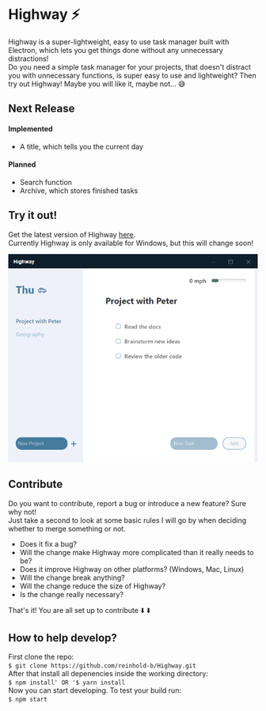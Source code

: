 # Highway :zap:
Highway is a super-lightweight, easy to use task manager built with Electron, which lets you get things done without any unnecessary distractions!\
Do you need a simple task manager for your projects, that doesn't distract you with unnecessary functions, is super easy to use and lightweight? Then try out Highway! Maybe you will like it, maybe not... :sweat_smile:

## Next Release
#### Implemented
- A title, which tells you the current day
#### Planned
- Search function
- Archive, which stores finished tasks


## Try it out!
Get the latest version of Highway [here](https://github.com/reinhold-b/Highway/releases).\
Currently Highway is only available for Windows, but this will change soon!

![Highway](/assets/git_images/screenshotV1.1.4.png)

## Contribute
Do you want to contribute, report a bug or introduce a new feature? Sure why not!\
Just take a second to look at some basic rules I will go by when deciding whether to merge something or not.

* Does it fix a bug?
* Will the change make Highway more complicated than it really needs to be?
* Does it improve Highway on other platforms? (Windows, Mac, Linux)
* Will the change break anything?
* Will the change reduce the size of Highway?
* Is the change really necessary?

That's it! You are all set up to contribute :arrow_down: :arrow_down:

## How to help develop?
First clone the repo:\
`$ git clone https://github.com/reinhold-b/Highway.git`\
After that install all depenencies inside the working directory:\
`$ npm install' OR '$ yarn install`\
Now you can start developing. To test your build run:\
`$ npm start`


